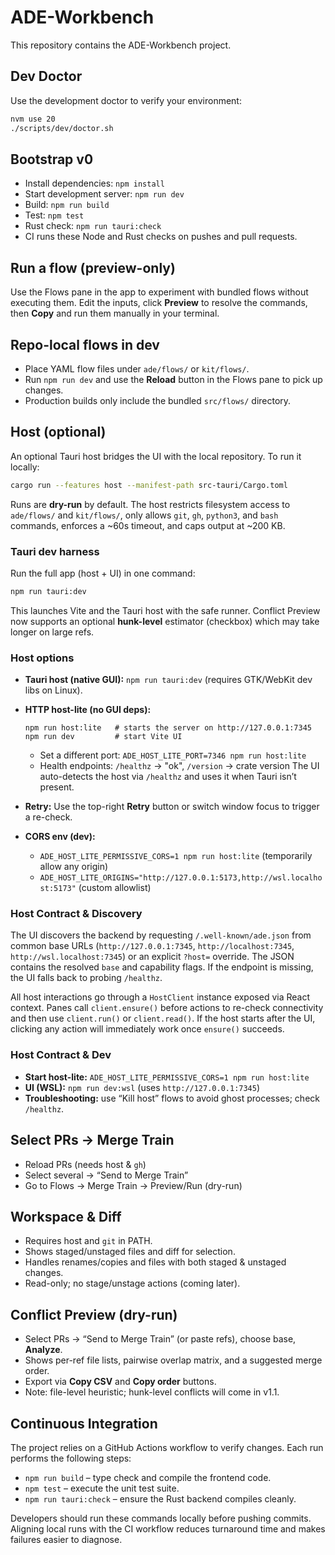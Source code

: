 # ADE-Workbench

This repository contains the ADE-Workbench project.

## Dev Doctor

Use the development doctor to verify your environment:

```bash
nvm use 20
./scripts/dev/doctor.sh
```

## Bootstrap v0

- Install dependencies: `npm install`
- Start development server: `npm run dev`
- Build: `npm run build`
- Test: `npm test`
- Rust check: `npm run tauri:check`
- CI runs these Node and Rust checks on pushes and pull requests.

## Run a flow (preview-only)

Use the Flows pane in the app to experiment with bundled flows without executing them. Edit the inputs, click **Preview** to resolve the commands, then **Copy** and run them manually in your terminal.

## Repo-local flows in dev

- Place YAML flow files under `ade/flows/` or `kit/flows/`.
- Run `npm run dev` and use the **Reload** button in the Flows pane to pick up changes.
- Production builds only include the bundled `src/flows/` directory.

## Host (optional)

An optional Tauri host bridges the UI with the local repository. To run it locally:

```bash
cargo run --features host --manifest-path src-tauri/Cargo.toml
```

Runs are **dry-run** by default. The host restricts filesystem access to `ade/flows/` and `kit/flows/`, only allows `git`, `gh`, `python3`, and `bash` commands, enforces a ~60s timeout, and caps output at ~200 KB.

### Tauri dev harness

Run the full app (host + UI) in one command:

```bash
npm run tauri:dev
```

This launches Vite and the Tauri host with the safe runner.
Conflict Preview now supports an optional **hunk-level** estimator (checkbox) which may take longer on large refs.

### Host options

* **Tauri host (native GUI):** `npm run tauri:dev` (requires GTK/WebKit dev libs on Linux).
* **HTTP host-lite (no GUI deps):**

  ```
  npm run host:lite   # starts the server on http://127.0.0.1:7345
  npm run dev         # start Vite UI
  ```
  * Set a different port: `ADE_HOST_LITE_PORT=7346 npm run host:lite`
  * Health endpoints: `/healthz` → "ok", `/version` → crate version
  The UI auto-detects the host via `/healthz` and uses it when Tauri isn’t present.
* **Retry:** Use the top-right **Retry** button or switch window focus to trigger a re-check.
* **CORS env (dev):**

  * `ADE_HOST_LITE_PERMISSIVE_CORS=1 npm run host:lite` (temporarily allow any origin)
  * `ADE_HOST_LITE_ORIGINS="http://127.0.0.1:5173,http://wsl.localhost:5173"` (custom allowlist)

### Host Contract & Discovery

The UI discovers the backend by requesting `/.well-known/ade.json` from common base URLs (`http://127.0.0.1:7345`, `http://localhost:7345`, `http://wsl.localhost:7345`) or an explicit `?host=` override. The JSON contains the resolved `base` and capability flags. If the endpoint is missing, the UI falls back to probing `/healthz`.

All host interactions go through a `HostClient` instance exposed via React context. Panes call `client.ensure()` before actions to re-check connectivity and then use `client.run()` or `client.read()`. If the host starts after the UI, clicking any action will immediately work once `ensure()` succeeds.

### Host Contract & Dev

- **Start host-lite:** `ADE_HOST_LITE_PERMISSIVE_CORS=1 npm run host:lite`
- **UI (WSL):** `npm run dev:wsl` (uses `http://127.0.0.1:7345`)
- **Troubleshooting:** use “Kill host” flows to avoid ghost processes; check `/healthz`.

## Select PRs → Merge Train

- Reload PRs (needs host & `gh`)
- Select several → “Send to Merge Train”
- Go to Flows → Merge Train → Preview/Run (dry-run)

## Workspace & Diff

- Requires host and `git` in PATH.
- Shows staged/unstaged files and diff for selection.
- Handles renames/copies and files with both staged & unstaged changes.
- Read-only; no stage/unstage actions (coming later).

## Conflict Preview (dry-run)

- Select PRs → “Send to Merge Train” (or paste refs), choose base, **Analyze**.
- Shows per-ref file lists, pairwise overlap matrix, and a suggested merge order.
- Export via **Copy CSV** and **Copy order** buttons.
- Note: file-level heuristic; hunk-level conflicts will come in v1.1.

## Continuous Integration

The project relies on a GitHub Actions workflow to verify changes. Each run performs the following steps:

- `npm run build` – type check and compile the frontend code.
- `npm test` – execute the unit test suite.
- `npm run tauri:check` – ensure the Rust backend compiles cleanly.

Developers should run these commands locally before pushing commits. Aligning local runs with the CI workflow reduces turnaround time and makes failures easier to diagnose.
